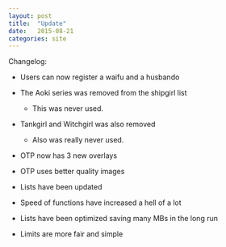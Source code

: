 ```yaml
---
layout: post
title:  "Update"
date:   2015-08-21
categories: site
---
```


Changelog:

* Users can now register a waifu and a husbando

* The Aoki series was removed from the shipgirl list
    * This was never used.

* Tankgirl and Witchgirl was also removed
    * Also was really never used.

* OTP now has 3 new overlays

* OTP uses better quality images

* Lists have been updated

* Speed of functions have increased a hell of a lot

* Lists have been optimized saving many MBs in the long run

* Limits are more fair and simple

